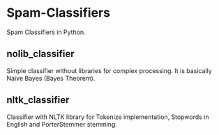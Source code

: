 # Spam-Classifiers
Spam Classifiers in Python.


## nolib_classifier

Simple classifier without libraries for complex processing. It is basically Naive Bayes (Bayes Theorem).


## nltk_classifier

Classifier with NLTK library for Tokenize implementation, Stopwords in English and PorterStemmer stemming.
